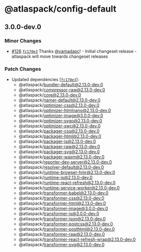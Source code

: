 # @atlaspack/config-default

## 3.0.0-dev.0

### Minor Changes

- [#126](https://github.com/atlassian-labs/atlaspack/pull/126) [`fc170e3`](https://github.com/atlassian-labs/atlaspack/commit/fc170e325357a052844e077bb069bb9b949bd905) Thanks [@yamadapc](https://github.com/yamadapc)! - Initial changeset release - atlaspack will move towards changeset releases

### Patch Changes

- Updated dependencies [[`fc170e3`](https://github.com/atlassian-labs/atlaspack/commit/fc170e325357a052844e077bb069bb9b949bd905)]:
  - @atlaspack/bundler-default@2.13.0-dev.0
  - @atlaspack/compressor-raw@2.13.0-dev.0
  - @atlaspack/core@2.13.0-dev.0
  - @atlaspack/namer-default@2.13.0-dev.0
  - @atlaspack/optimizer-css@2.13.0-dev.0
  - @atlaspack/optimizer-htmlnano@2.13.0-dev.0
  - @atlaspack/optimizer-image@3.0.0-dev.0
  - @atlaspack/optimizer-svgo@2.13.0-dev.0
  - @atlaspack/optimizer-swc@2.13.0-dev.0
  - @atlaspack/packager-css@2.13.0-dev.0
  - @atlaspack/packager-html@2.13.0-dev.0
  - @atlaspack/packager-js@2.13.0-dev.0
  - @atlaspack/packager-raw@2.13.0-dev.0
  - @atlaspack/packager-svg@2.13.0-dev.0
  - @atlaspack/packager-wasm@2.13.0-dev.0
  - @atlaspack/reporter-dev-server@2.13.0-dev.0
  - @atlaspack/resolver-default@2.13.0-dev.0
  - @atlaspack/runtime-browser-hmr@2.13.0-dev.0
  - @atlaspack/runtime-js@2.13.0-dev.0
  - @atlaspack/runtime-react-refresh@2.13.0-dev.0
  - @atlaspack/runtime-service-worker@2.13.0-dev.0
  - @atlaspack/transformer-babel@2.13.0-dev.0
  - @atlaspack/transformer-css@2.13.0-dev.0
  - @atlaspack/transformer-html@2.13.0-dev.0
  - @atlaspack/transformer-image@3.0.0-dev.0
  - @atlaspack/transformer-js@3.0.0-dev.0
  - @atlaspack/transformer-json@2.13.0-dev.0
  - @atlaspack/transformer-postcss@2.13.0-dev.0
  - @atlaspack/transformer-posthtml@2.13.0-dev.0
  - @atlaspack/transformer-raw@2.13.0-dev.0
  - @atlaspack/transformer-react-refresh-wrap@2.13.0-dev.0
  - @atlaspack/transformer-svg@2.13.0-dev.0
